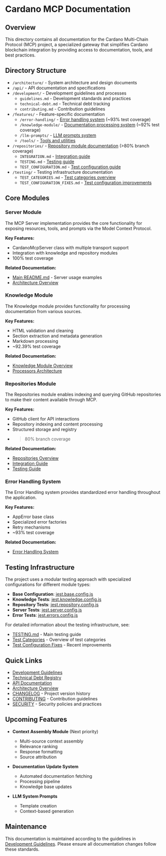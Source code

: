 # Cardano MCP Documentation

## Overview

This directory contains all documentation for the Cardano Multi-Chain Protocol (MCP) project, a specialized gateway that simplifies Cardano blockchain integration by providing access to documentation, tools, and best practices.

## Directory Structure

- `/architecture/` - System architecture and design documents
- `/api/` - API documentation and specifications
- `/development/` - Development guidelines and processes
  - `guidelines.md` - Development standards and practices
  - `technical-debt.md` - Technical debt tracking
  - `contributing.md` - Contribution guidelines
- `/features/` - Feature-specific documentation
  - `/error-handling/` - [Error handling system](features/error-handling/README.md) (~93% test coverage)
  - `/knowledge-module/` - [Documentation processing system](features/knowledge-module/README.md) (~92% test coverage)
  - `/llm-prompts/` - [LLM prompts system](features/llm-prompts/README.md)
  - `/tools/` - [Tools and utilities](features/tools/README.md)
- `/repositories/` - [Repository module documentation](repositories/README.md) (>80% branch coverage)
  - `INTEGRATION.md` - [Integration guide](repositories/INTEGRATION.md)
  - `TESTING.md` - [Testing guide](repositories/TESTING.md)
  - `TEST_CONFIGURATION.md` - [Test configuration guide](repositories/TEST_CONFIGURATION.md)
- `/testing/` - Testing infrastructure documentation
  - `TEST_CATEGORIES.md` - [Test categories overview](testing/TEST_CATEGORIES.md)
  - `TEST_CONFIGURATION_FIXES.md` - [Test configuration improvements](testing/TEST_CONFIGURATION_FIXES.md)

## Core Modules

### Server Module

The MCP Server implementation provides the core functionality for exposing resources, tools, and prompts via the Model Context Protocol.

**Key Features:**

- CardanoMcpServer class with multiple transport support
- Integration with knowledge and repository modules
- 100% test coverage

**Related Documentation:**

- [Main README.md](../README.md) - Server usage examples
- [Architecture Overview](architecture/README.md)

### Knowledge Module

The Knowledge module provides functionality for processing documentation from various sources.

**Key Features:**

- HTML validation and cleaning
- Section extraction and metadata generation
- Markdown processing
- ~92.39% test coverage

**Related Documentation:**

- [Knowledge Module Overview](features/knowledge-module/README.md)
- [Processors Architecture](features/knowledge-module/processors.md)

### Repositories Module

The Repositories module enables indexing and querying GitHub repositories to make their content available through MCP.

**Key Features:**

- GitHub client for API interactions
- Repository indexing and content processing
- Structured storage and registry
- > 80% branch coverage

**Related Documentation:**

- [Repositories Overview](repositories/README.md)
- [Integration Guide](repositories/INTEGRATION.md)
- [Testing Guide](repositories/TESTING.md)

### Error Handling System

The Error Handling system provides standardized error handling throughout the application.

**Key Features:**

- AppError base class
- Specialized error factories
- Retry mechanisms
- ~93% test coverage

**Related Documentation:**

- [Error Handling System](features/error-handling/README.md)

## Testing Infrastructure

The project uses a modular testing approach with specialized configurations for different module types:

- **Base Configuration**: [jest.base.config.js](../jest.base.config.js)
- **Knowledge Tests**: [jest.knowledge.config.js](../jest.knowledge.config.js)
- **Repository Tests**: [jest.repository.config.js](../jest.repository.config.js)
- **Server Tests**: [jest.server.config.js](../jest.server.config.js)
- **Error Tests**: [jest.errors.config.js](../jest.errors.config.js)

For detailed information about the testing infrastructure, see:

- [TESTING.md](../TESTING.md) - Main testing guide
- [Test Categories](testing/TEST_CATEGORIES.md) - Overview of test categories
- [Test Configuration Fixes](testing/TEST_CONFIGURATION_FIXES.md) - Recent improvements

## Quick Links

- [Development Guidelines](development/guidelines.md)
- [Technical Debt Registry](development/technical-debt.md)
- [API Documentation](api/README.md)
- [Architecture Overview](architecture/README.md)
- [CHANGELOG](../CHANGELOG.md) - Project version history
- [CONTRIBUTING](../CONTRIBUTING.md) - Contribution guidelines
- [SECURITY](../SECURITY.md) - Security policies and practices

## Upcoming Features

- **Context Assembly Module** (Next priority)

  - Multi-source context assembly
  - Relevance ranking
  - Response formatting
  - Source attribution

- **Documentation Update System**

  - Automated documentation fetching
  - Processing pipeline
  - Knowledge base updates

- **LLM System Prompts**
  - Template creation
  - Context-based generation

## Maintenance

This documentation is maintained according to the guidelines in [Development Guidelines](development/guidelines.md).
Please ensure all documentation changes follow these standards.
